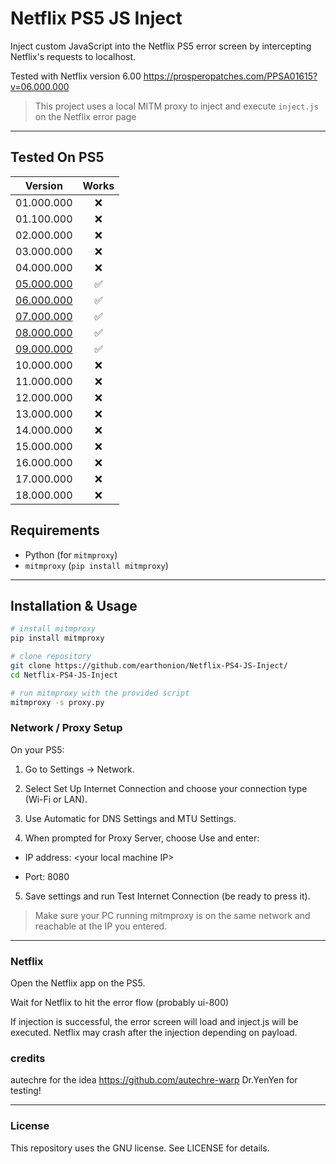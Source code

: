 # Netflix PS5 JS Inject

Inject custom JavaScript into the Netflix PS5 error screen by intercepting Netflix's requests to localhost.

Tested with Netflix version 6.00 https://prosperopatches.com/PPSA01615?v=06.000.000

> This project uses a local MITM proxy to inject and execute `inject.js` on the Netflix error page
---
## Tested On PS5 

| Version    | Works |
|-------------|:-----:|
| 01.000.000  | ❌ |
| 01.100.000  | ❌ |
| 02.000.000  | ❌ |
| 03.000.000  | ❌ |
| 04.000.000  | ❌ |
| [05.000.000](https://prosperopatches.com/PPSA01615?v=05.000.000) | ✅ |
| [06.000.000](https://prosperopatches.com/PPSA01615?v=06.000.000) | ✅ |
| [07.000.000](https://prosperopatches.com/PPSA01615?v=07.000.000) | ✅ |
| [08.000.000](https://prosperopatches.com/PPSA01615?v=08.000.000) | ✅ |
| [09.000.000](https://prosperopatches.com/PPSA01615?v=09.000.000) | ✅ |
| 10.000.000  | ❌ |
| 11.000.000  | ❌ |
| 12.000.000  | ❌ |
| 13.000.000  | ❌ |
| 14.000.000  | ❌ |
| 15.000.000  | ❌ |
| 16.000.000  | ❌ |
| 17.000.000  | ❌ |
| 18.000.000  | ❌ |

## Requirements

- Python (for `mitmproxy`)
- `mitmproxy` (`pip install mitmproxy`)

---

## Installation & Usage

```bash
# install mitmproxy
pip install mitmproxy

# clone repository
git clone https://github.com/earthonion/Netflix-PS4-JS-Inject/
cd Netflix-PS4-JS-Inject

# run mitmproxy with the provided script
mitmproxy -s proxy.py


```

### Network / Proxy Setup

On your PS5:

1. Go to Settings → Network.


2. Select Set Up Internet Connection and choose your connection type (Wi-Fi or LAN).


3. Use Automatic for DNS Settings and MTU Settings.


4. When prompted for Proxy Server, choose Use and enter:

- IP address: \<your local machine IP\>

- Port: 8080



5. Save settings and run Test Internet Connection (be ready to press it).



> Make sure your PC running mitmproxy is on the same network and reachable at the IP you entered.




---

### Netflix

Open the Netflix app on the PS5.

Wait for Netflix to hit the error flow (probably ui-800)

If injection is successful, the error screen will load and inject.js will be executed. Netflix may crash after the injection depending on payload.

### credits 

autechre for the idea https://github.com/autechre-warp
Dr.YenYen for testing!

---
### License

This repository uses the GNU license. See LICENSE for details.
